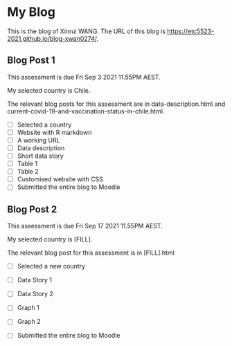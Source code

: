 # My Blog

This is the blog of Xinrui WANG.
The URL of this blog is https://etc5523-2021.github.io/blog-xwan0274/.

## Blog Post 1

This assessment is due Fri Sep 3 2021 11.55PM AEST.

My selected country is Chile.

The relevant blog posts for this assessment are in data-description.html and current-covid-19-and-vaccination-status-in-chile.html.

- [ ] Selected a country
- [ ] Website with R markdown 
- [ ] A working URL
- [ ] Data description
- [ ] Short data story
- [ ] Table 1
- [ ] Table 2
- [ ] Customised website with CSS
- [ ] Submitted the entire blog to Moodle

## Blog Post 2

This assessment is due Fri Sep 17 2021 11.55PM AEST.

My selected country is [FILL].

The relevant blog post for this assessment is in [FILL].html

- [ ] Selected a new country
- [ ] Data Story 1
- [ ] Data Story 2
- [ ] Graph 1
- [ ] Graph 2
- [ ] Submitted the entire blog to Moodle

